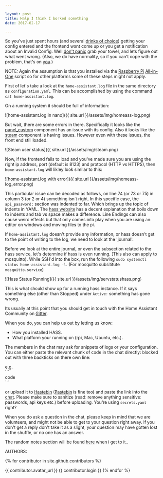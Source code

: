 ```yaml
---

layout: post
title: Halp I think I borked something
date: 2017-02-17

---
```


So you've just spent hours (and several [drinks of choice](https://youtu.be/jvCTaccEkMI?t=16)) getting your config entered and the frontend wont come up or you get a notification about an Invalid Config.  Well [don't panic](https://youtu.be/7rOMGIbY-9s?t=70) grab your towel, and lets figure out what went wrong. (Also, we do have normality, so if you can't cope with the problem, that's on [you](https://youtu.be/YCRxnjE7JVs?t=8).)

NOTE:
Again the assumption is that you installed via the [Raspberry Pi](https://www.raspberrypi.org/) [All-in-One](https://home-assistant.io/docs/installation/raspberry-pi-all-in-one/) script so for other platforms some of these steps might not apply.

First of let's take a look at the `home-assistant.log` file in the same directory as `configuration.yaml`.  This can be accomplished by using the command `cat home-assistant.log`.  

On a running system it should be full of information:


![home-assistant.log in nano]({{ site.url }}/assets/img/homeass-log.png)

But wait, there are some errors in there.  Specifically it looks like the [panel_custom](https://home-assistant.io/components/panel_custom/) component has an issue with its config. Also it looks like the [steam](https://home-assistant.io/components/sensor.steam_online/) component is having issues.  However even with these issues, the front end still loaded.

![Steam user status]({{ site.url }}/assets/img/steam.png)

Now, if the frontend fails to load and you've made sure you are using the right ip address, port (default is 8123) and protocol (HTTP vs HTTPS), then `home-assistant.log` will likley look similar to this:

![home-assistant.log with error]({{ site.url }}/assets/img/homeass-log_error.png)

This particular issue can be decoded as follows, on line 74 (or 73 or 75) in column 3 (or 2 or 4) something isn't right.  In this specific case, the `api_password:` section was indented to far.  Which brings up the topic of indents in YAML. The [hass website](https://home-assistant.io/getting-started/yaml/) has a decent explanation that boils down to indents and tab vs space makes a difference. Line Endings can also cause weird effects but that only comes into play when you are using an editor on windows and moving files to the pi.

If `home-assistant.log` doesn't provide any information, or hass doesn't get to the point of writing to the log, we need to look at the 'journal'.

Before we look at the entire journal, or even the subsection related to the hass service, let's determine if hass is even running. (This also can apply to mosquitto).  While SSH'd into the box, run the following `sudo systemctl status home-assistant.log -l`. (For mosquitto subsititute `mosquitto.service`)

![Hass Status Running]({{ site.url }}/assets/img/servstatushass.png)

This is what should show up for a running hass instance.  If it says something else (other than Stopped) under `Active:` something has gone wrong.

Its usually at this point that you should get in touch with the Home Assistant Community on [Gitter](https://gitter.im/home-assistant/home-assistant).

When you do, you can help us out by letting us know:

- How you installed HASS.
- What platform your running on (rpi, Mac, Ubuntu, etc.).

The members in the chat may ask for snippets of logs or your configuration.  You can either paste the relevant chunk of code in the chat directly: blocked out with three backticks on there own line:

   e.g.  
   \`\`\`  
   code  
   \`\`\`  

or upload it to [Hastebin](http://hastebin.com) ([Pastebin](http://pastebin.com) is fine too) and paste the link into the [chat](https://gitter.im/home-assistant/home-assistant).  Please make sure to sanitize (read: remove anything sensitive: passwords, api keys etc.) before uploading. You're using `secrets.yaml` right?

When you do ask a question in the chat, please keep in mind that we are volunteers, and might not be able to get to your question right away.  If you don't get a reply don't take it as a slight, your question may have gotten lost in the shuffle, or no one has an answer.

The random notes section will be found [here](/docs/random.md) when i get to it..

AUTHORS:

{% for contributor in site.github.contributors %}

{{ contributor.avatar_url }} {{ contributor.login }}
{% endfor %}
